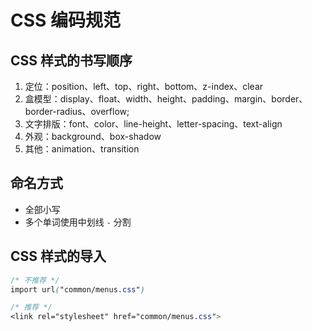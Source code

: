 # CSS 编码规范

## CSS 样式的书写顺序

1. 定位：position、left、top、right、bottom、z-index、clear
2. 盒模型：display、float、width、height、padding、margin、border、border-radius、overflow;
3. 文字排版：font、color、line-height、letter-spacing、text-align
4. 外观：background、box-shadow
5. 其他：animation、transition

## 命名方式

- 全部小写
- 多个单词使用中划线 `-` 分割

## CSS 样式的导入

```css
/* 不推荐 */
import url("common/menus.css")

/* 推荐 */
<link rel="stylesheet" href="common/menus.css">
```
